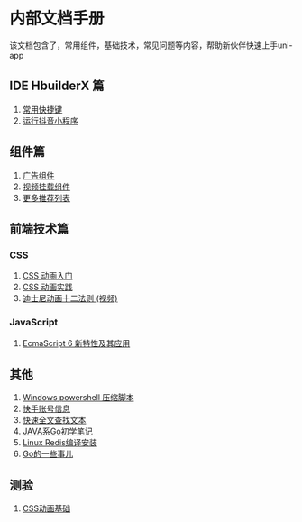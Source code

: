 # 内部文档手册
该文档包含了，常用组件，基础技术，常见问题等内容，帮助新伙伴快速上手uni-app
## IDE HbuilderX 篇
1. [常用快捷键](ide/HBuilderX_Helper.md)
2. [运行抖音小程序]()

## 组件篇
1. [广告组件](components/VideoAd.md)
2. [视频挂载组件](components/VideoShare.md)
3. [更多推荐列表](components/BannerBox.md)

## 前端技术篇
### CSS
1.  [CSS 动画入门](https://developer.mozilla.org/zh-CN/docs/Web/CSS/CSS_Animations/Using_CSS_animations)
2.  [CSS 动画实践](https://jelly.jd.com/article/6006b1025b6c6a01506c8789)
3.  [迪士尼动画十二法则 (视频)](https://www.youtube.com/watch?v=uDqjIdI4bF4)
### JavaScript
1.  [EcmaScript 6 新特性及其应用](js/EcmaScript6.md)

## 其他
1.  [Windows powershell 压缩脚本](others/windowszip.md)
2.  [快手账号信息](others/Kuaishou_mp.md)
3.  [快速全文查找文本](others/findSpecialText.md)
4.  [JAVA系Go初学笔记](others/JavaToGo.md)
5.  [Linux Redis编译安装](https://shawn-shi.medium.com/how-to-install-redis-on-ec2-server-for-fast-in-memory-database-f30c3ef8c35e)
6.  [Go的一些事儿](others/GoLangSomehting.md)
## 测验
1.  [CSS动画基础](examination/CSSAnimationExam.md)

